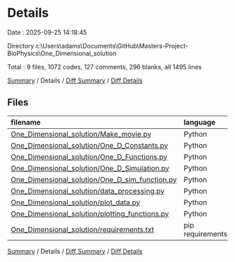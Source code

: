 # Details

Date : 2025-09-25 14:18:45

Directory c:\\Users\\adams\\Documents\\GitHub\\Masters-Project-BioPhysics\\One_Dimensional_solution

Total : 9 files,  1072 codes, 127 comments, 296 blanks, all 1495 lines

[Summary](results.md) / Details / [Diff Summary](diff.md) / [Diff Details](diff-details.md)

## Files
| filename | language | code | comment | blank | total |
| :--- | :--- | ---: | ---: | ---: | ---: |
| [One\_Dimensional\_solution/Make\_movie.py](/One_Dimensional_solution/Make_movie.py) | Python | 138 | 16 | 44 | 198 |
| [One\_Dimensional\_solution/One\_D\_Constants.py](/One_Dimensional_solution/One_D_Constants.py) | Python | 63 | 12 | 16 | 91 |
| [One\_Dimensional\_solution/One\_D\_Functions.py](/One_Dimensional_solution/One_D_Functions.py) | Python | 120 | 6 | 54 | 180 |
| [One\_Dimensional\_solution/One\_D\_Simulation.py](/One_Dimensional_solution/One_D_Simulation.py) | Python | 135 | 3 | 37 | 175 |
| [One\_Dimensional\_solution/One\_D\_sim\_function.py](/One_Dimensional_solution/One_D_sim_function.py) | Python | 59 | 8 | 13 | 80 |
| [One\_Dimensional\_solution/data\_processing.py](/One_Dimensional_solution/data_processing.py) | Python | 127 | 8 | 43 | 178 |
| [One\_Dimensional\_solution/plot\_data.py](/One_Dimensional_solution/plot_data.py) | Python | 324 | 71 | 59 | 454 |
| [One\_Dimensional\_solution/plotting\_functions.py](/One_Dimensional_solution/plotting_functions.py) | Python | 90 | 3 | 29 | 122 |
| [One\_Dimensional\_solution/requirements.txt](/One_Dimensional_solution/requirements.txt) | pip requirements | 16 | 0 | 1 | 17 |

[Summary](results.md) / Details / [Diff Summary](diff.md) / [Diff Details](diff-details.md)